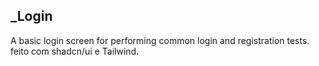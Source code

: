 ## _Login

A basic login screen for performing common login and registration tests. 
feito com shadcn/ui e Tailwind.
